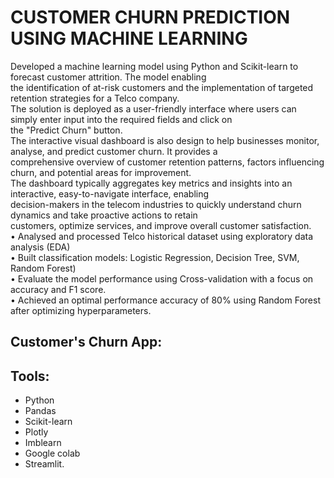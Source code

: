#  CUSTOMER CHURN PREDICTION USING MACHINE LEARNING
Developed a machine learning model using Python and Scikit-learn to forecast customer attrition. The model enabling  
the identification of at-risk customers and the implementation of targeted retention strategies for a Telco company.  
The solution is deployed as a user-friendly interface where users can simply enter input into the required fields and click on  
the "Predict Churn" button.  
The interactive visual dashboard is also design to help businesses monitor, analyse, and predict customer churn. It provides a  
comprehensive overview of customer retention patterns, factors influencing churn, and potential areas for improvement.  
The dashboard typically aggregates key metrics and insights into an interactive, easy-to-navigate interface, enabling  
decision-makers in the telecom industries to quickly understand churn dynamics and take proactive actions to retain  
customers, optimize services, and improve overall customer satisfaction.  
•	Analysed and processed Telco historical dataset using exploratory data analysis (EDA)  
•	Built classification models: Logistic Regression, Decision Tree, SVM, Random Forest)  
•	Evaluate the model performance using Cross-validation with a focus on accuracy and F1 score.  
•	Achieved an optimal performance accuracy of 80% using Random Forest after optimizing hyperparameters.  
## Customer's Churn App:  


## Tools:  
- Python  
- Pandas  
- Scikit-learn  
- Plotly  
- Imblearn  
- Google colab  
- Streamlit.

